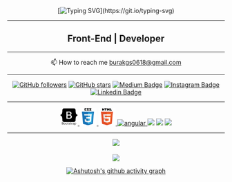  <div align="center">
 
 [![Typing SVG](https://readme-typing-svg.herokuapp.com?color=772953&size=40&center=true&vCenter=true&lines=+Hi👋%2C+I'm+Burak.)](https://git.io/typing-svg)
<hr>
<h2>Front-End | Developer</h2>
 
<hr>
 
  📫 How to reach me  burakgs0618@gmail.com 
 
<hr>

[![GitHub followers](https://img.shields.io/github/followers/Burak006?style=flat&logo=github)](https://github.com/Burak006?tab=followers)
[![GitHub stars](https://img.shields.io/github/stars/Burak006?style=flat&logo=github&)](https://github.com/Burak006?tab=repositories)
[![Medium Badge](https://img.shields.io/badge/-Medium-000?style=quare&labelColor=000&logo=Medium&logoColor=white&link=link)](https://medium.com/@burakergin) 
[![Instagram Badge](https://img.shields.io/badge/-Instagram-C13584?style=flat-quare&labelColor=C13584&logo=instagram&logoColor=white&link=link)](https://www.instagram.com/burak_ergin06/) 
[![Linkedin Badge](https://img.shields.io/badge/-Linkedin-757575?style=flat-quare&labelColor=757575&logo=Linkedin&logoColor=white&link=link)](https://www.linkedin.com/in/burak-ergin18/)


<hr>


[//]: # (## ⬇️ Contact me via these platforms!)

[//]: # ()
[//]: # (<a href="https://www.twitter.com/burak06ergin" target="_blank"><img src="https://user-images.githubusercontent.com/61664693/116171179-f237f180-a710-11eb-9ff4-3b3935c74d44.png" width="55px"></img></a>)

[//]: # (<a href="https://www.linkedin.com/in/Burak006" target="_blank"><img src="https://user-images.githubusercontent.com/61664693/116171176-f19f5b00-a710-11eb-84e9-b16771b30e2d.png" width="55x"></img></a>)

[//]: # (<a href="https://www.instagram.com/burak_ergin06" target="_blank"><img src="https://user-images.githubusercontent.com/61664693/116333770-b702f480-a7dc-11eb-8654-0378659e4719.png" width="55px"></img></a>)

[//]: # (<a href="mailto:burakgs0618@gmail.com" target="_blank"><img src="https://user-images.githubusercontent.com/61664693/116171180-f237f180-a710-11eb-9aea-560e6d4490b7.png" width="55px"></img></a>)


 <a href="https://getbootstrap.com" target="_blank" rel="noreferrer"> <img src="https://raw.githubusercontent.com/devicons/devicon/master/icons/bootstrap/bootstrap-plain-wordmark.svg" alt="bootstrap" width="40" height="40"/> </a>
<a href="https://www.w3schools.com/css/" target="_blank" rel="noreferrer"> <img src="https://raw.githubusercontent.com/devicons/devicon/master/icons/css3/css3-original-wordmark.svg" alt="css3" width="40" height="40"/> </a> 
<a href="https://www.w3.org/html/" target="_blank" rel="noreferrer"> <img src="https://raw.githubusercontent.com/devicons/devicon/master/icons/html5/html5-original-wordmark.svg" alt="html5" width="40" height="40"/> </a> 
<a href="https://angular.io" target="_blank" rel="noreferrer"> <img src="https://angular.io/assets/images/logos/angular/angular.svg" alt="angular" width="40" height="40"/> </a> 
<a href="https://docs.microsoft.com/en-us/dotnet/csharp/"><img src="https://user-images.githubusercontent.com/61664693/116169150-b6029200-a70c-11eb-9921-7069d54849ae.png" width="40px"></img></a>
 <a href="https://nodejs.org/en/" ><img src="https://user-images.githubusercontent.com/61664693/116169136-b4d16500-a70c-11eb-8418-48daba4e08ef.png" width="40px"></img></a>
<a href="https://www.typescriptlang.org/"><img src="https://user-images.githubusercontent.com/61664693/116169149-b6029200-a70c-11eb-9169-e68b84f77b9c.png" width="40px"></img></a>
<hr>

<p align="center">
  <p>
    <a href="https://github.com/Burak006" target="_blank">
    <img src="https://github-readme-stats.vercel.app/api?username=Burak006&count_private=true&show_icons=true&theme=succes">
      </a>
</p>
  <p>
  <a href="https://github.com/kalayciburak" target="_blank">
  <img align="center" src="https://github-readme-streak-stats.herokuapp.com?user=Burak006&theme=blued&date_format=j%20M%5B%20Y%5D" />
  </a>
  </p>

<!-- [![willianrod's wakatime stats](https://github-readme-stats.vercel.app/api/wakatime?username=Burak006&theme=darkd&v=2&layout=compact&langs_count=10&hide=Markdown,Config,xml,yaml,json,Cocoa,Solution+file,Csproj,textmate,Gitignore+file,Other,Text,cshtml,Groovy,IL,AUTO_DETECTED,csharp,Jsonc,Publish+Profile+file)](https://github.com/Burak006) -->


[![Ashutosh's github activity graph](https://github-readme-activity-graph.cyclic.app/graph?username=Burak006&theme=nord)](https://github.com/Burak006) 

<!--![Snake animation](https://github.com/gabrielpondaco/gabrielpondaco/blob/output/github-contribution-grid-snake.svg)-->

</div>

